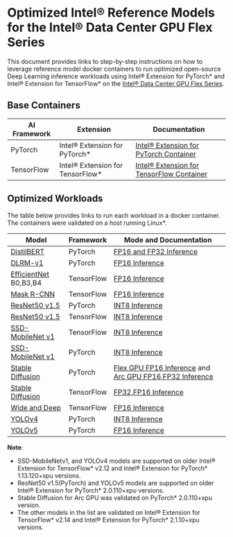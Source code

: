 # Optimized Intel® Reference Models for the Intel® Data Center GPU Flex Series

This document provides links to step-by-step instructions on how to leverage reference model docker containers to run optimized open-source Deep Learning inference workloads using Intel® Extension for PyTorch* and Intel® Extension for TensorFlow* on the [Intel® Data Center GPU Flex Series](https://www.intel.com/content/www/us/en/products/details/discrete-gpus/data-center-gpu/flex-series.html).

## Base Containers

| AI Framework                 | Extension            | Documentation |
| -----------------------------| ------------- | ----------------- |
| PyTorch | Intel® Extension for PyTorch* | [Intel® Extension for PyTorch Container](https://github.com/intel/intel-extension-for-pytorch/blob/v2.1.10%2Bxpu/docker/README.md) |
| TensorFlow | Intel® Extension for TensorFlow* | [Intel® Extension for TensorFlow Container](https://github.com/intel/intel-extension-for-tensorflow/blob/v2.14.0.1/docker/README.md)|

## Optimized Workloads

The table below provides links to run each workload in a docker container. The containers were validated on a host running Linux*.


| Model                            | Framework                  | Mode and Documentation     |
| ----------------------------|     ---------- | ----------|
| [DistilBERT](https://arxiv.org/abs/1910.01108) | PyTorch | [FP16 and FP32  Inference](../../models_v2/pytorch/distilbert/inference/gpu/CONTAINER_FLEX.md) |
| [DLRM-v1](https://arxiv.org/abs/1906.00091) | PyTorch | [ FP16 Inference](../../models_v2/pytorch/dlrm/inference/gpu/CONTAINER.md) | 
| [EfficientNet](https://arxiv.org/abs/1905.11946) B0,B3,B4 | TensorFlow | [FP16 Inference](../../models_v2/tensorflow/efficientnet/inference/gpu/CONTAINER.md) |
| [Mask R-CNN](https://arxiv.org/abs/1703.06870) | TensorFlow | [FP16 Inference](../../models_v2/tensorflow/maskrcnn/inference/gpu/CONTAINER.md) |
| [ResNet50 v1.5](https://arxiv.org/pdf/1512.03385.pdf) | PyTorch | [INT8 Inference](../../quickstart/image_recognition/pytorch/resnet50v1_5/inference/gpu/DEVCATALOG_FLEX.md) | 
| [ResNet50 v1.5](https://arxiv.org/pdf/1512.03385.pdf) | TensorFlow | [INT8 Inference](../../models_v2/tensorflow/resnet50v1_5/inference/gpu/CONTAINER_FLEX.md) | 
| [SSD-MobileNet v1](https://arxiv.org/pdf/1704.04861.pdf) | TensorFlow | [INT8 Inference](../../quickstart/object_detection/tensorflow/ssd-mobilenet/inference/gpu/DEVCATALOG.md) | 
| [SSD-MobileNet v1](https://arxiv.org/pdf/1704.04861.pdf) | PyTorch | [INT8 Inference](../../quickstart/object_detection/pytorch/ssd-mobilenet/inference/gpu/DEVCATALOG.md) | 
| [Stable Diffusion](https://arxiv.org/abs/2112.10752) | PyTorch | [Flex GPU FP16 Inference](../../models_v2/pytorch/stable_diffusion/inference/gpu/CONTAINER_FLEX.md) and [Arc GPU FP16,FP32 Inference](../../quickstart/generative-ai/pytorch/stable_diffusion/inference/gpu/WSL2_ARC_STABLE_DIFFUSION.md) |
| [Stable Diffusion](https://arxiv.org/abs/2112.10752) | TensorFlow | [FP32,FP16 Inference](../../models_v2/tensorflow/stable_diffusion/inference/gpu/CONTAINER.md) | 
| [Wide and Deep](https://arxiv.org/abs/1606.07792) | TensorFlow | [FP16 Inference](../../models_v2/tensorflow/wide_deep_large_ds/inference/gpu/CONTAINER.md) |
| [YOLOv4](https://arxiv.org/pdf/1704.04861.pdf) | PyTorch | [INT8 Inference](../../quickstart/object_detection/pytorch/yolov4/inference/gpu/DEVCATALOG.md) |
| [YOLOv5](https://ui.adsabs.harvard.edu/abs/2021zndo...4679653J/abstract) | PyTorch | [FP16 Inference](../../quickstart/object_detection/pytorch/yolov5/inference/gpu/DEVCATALOG.md) | 


**Note**: 
* SSD-MobileNetv1, and YOLOv4 models are supported on older Intel® Extension for TensorFlow* v2.12 and Intel® Extension for PyTorch* 1.13.120+xpu versions. 
* ResNet50 v1.5(PyTorch) and YOLOv5 models are supported on older Intel® Extension for PyTorch* 2.0.110+xpu versions.
* Stable Diffusion for Arc GPU was validated on PyTorch* 2.0.110+xpu version.
* The other models in the list are validated on Intel® Extension for TensorFlow* v2.14 and Intel® Extension for PyTorch* 2.1.10+xpu versions.
